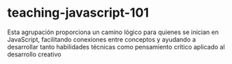 # teaching-javascript-101
Esta agrupación proporciona un camino lógico para quienes se inician en JavaScript, facilitando conexiones entre conceptos y ayudando a desarrollar tanto habilidades técnicas como pensamiento crítico aplicado al desarrollo creativo
